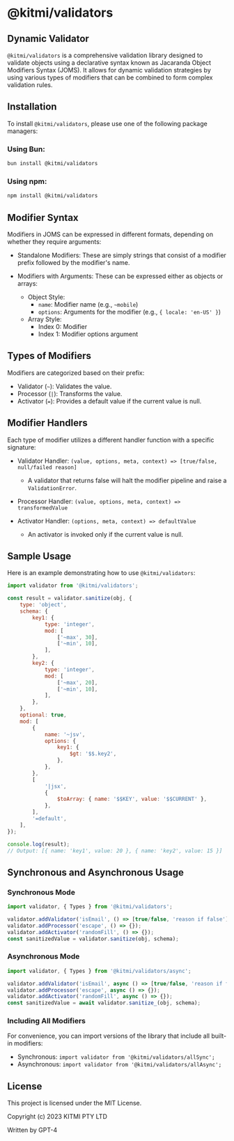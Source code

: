 # @kitmi/validators

## Dynamic Validator

`@kitmi/validators` is a comprehensive validation library designed to validate objects using a declarative syntax known as Jacaranda Object Modifiers Syntax (JOMS). It allows for dynamic validation strategies by using various types of modifiers that can be combined to form complex validation rules.

## Installation

To install `@kitmi/validators`, please use one of the following package managers:

### Using Bun:

```bash
bun install @kitmi/validators
```

### Using npm:

```bash
npm install @kitmi/validators
```

## Modifier Syntax

Modifiers in JOMS can be expressed in different formats, depending on whether they require arguments:

- Standalone Modifiers: These are simply strings that consist of a modifier prefix followed by the modifier's name.
  
- Modifiers with Arguments: These can be expressed either as objects or arrays:
  - Object Style:
    - `name`: Modifier name (e.g., `~mobile`)
    - `options`: Arguments for the modifier (e.g., `{ locale: 'en-US' }`)
  - Array Style:
    - Index 0: Modifier
    - Index 1: Modifier options argument

## Types of Modifiers

Modifiers are categorized based on their prefix:

- Validator (`~`): Validates the value.
- Processor (`|`): Transforms the value.
- Activator (`=`): Provides a default value if the current value is null.

## Modifier Handlers

Each type of modifier utilizes a different handler function with a specific signature:

- Validator Handler: `(value, options, meta, context) => [true/false, null/failed reason]`
  - A validator that returns false will halt the modifier pipeline and raise a `ValidationError`.

- Processor Handler: `(value, options, meta, context) => transformedValue`

- Activator Handler: `(options, meta, context) => defaultValue`
  - An activator is invoked only if the current value is null.

## Sample Usage

Here is an example demonstrating how to use `@kitmi/validators`:

```js
import validator from '@kitmi/validators';

const result = validator.sanitize(obj, {
    type: 'object',
    schema: {
        key1: {
            type: 'integer',
            mod: [
                ['~max', 30],
                ['~min', 10],
            ],
        },
        key2: {
            type: 'integer',
            mod: [
                ['~max', 20],
                ['~min', 10],
            ],
        },
    },
    optional: true,
    mod: [
        {
            name: '~jsv',
            options: {
                key1: {
                    $gt: '$$.key2',
                },
            },
        },
        [
            '|jsx',
            {
                $toArray: { name: '$$KEY', value: '$$CURRENT' },
            },
        ],
        '=default',
    ],
});

console.log(result);
// Output: [{ name: 'key1', value: 20 }, { name: 'key2', value: 15 }]
```

## Synchronous and Asynchronous Usage

### Synchronous Mode

```js
import validator, { Types } from '@kitmi/validators';

validator.addValidator('isEmail', () => [true/false, 'reason if false']);
validator.addProcessor('escape', () => {});
validator.addActivator('randomFill', () => {});
const sanitizedValue = validator.sanitize(obj, schema);
```

### Asynchronous Mode

```js
import validator, { Types } from '@kitmi/validators/async';

validator.addValidator('isEmail', async () => [true/false, 'reason if false']);
validator.addProcessor('escape', async () => {});
validator.addActivator('randomFill', async () => {});
const sanitizedValue = await validator.sanitize_(obj, schema);
```

### Including All Modifiers

For convenience, you can import versions of the library that include all built-in modifiers:

- Synchronous: `import validator from '@kitmi/validators/allSync';`
- Asynchronous: `import validator from '@kitmi/validators/allAsync';`

## License

This project is licensed under the MIT License.

Copyright (c) 2023 KITMI PTY LTD

Written by GPT-4